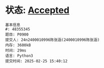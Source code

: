 # 状态: [Accepted](http://dsbpython.openjudge.cn/dspythonbook/solution/48355345/)

```
基本信息
#: 48355345
题目: P0900
提交人: 24n2400010996陈张涵(2400010996陈张涵)
内存: 3600kB
时间: 29ms
语言: Python3
提交时间: 2025-02-25 15:40:12
```

